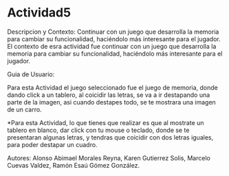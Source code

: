 # Actividad5

Descripcion y Contexto: Continuar con un juego que desarrolla la memoria para cambiar su funcionalidad, haciéndolo más interesante para el jugador. El contexto  de esra actividad fue continuar con un juego que desarrolla la memoria para cambiar su funcionalidad, haciéndolo más interesante para el jugador.

Guia de Usuario:

Para esta Actividad el juego seleccionado fue el juego de memoria, donde dando click a un tablero, al coicidir las letras, se va a ir destapando una parte de la imagen, asi cuando destapes todo, se te mostrara una imagen de un carro.

*Para esta Actividad, lo que tienes que realizar es que al mostrate un tablero en blanco, dar click con tu mouse o teclado, donde se te presentaran algunas letras, y tendras que coicidir con dos letras iguales, para poder destapar un cuadro.

Autores: Alonso Abimael Morales Reyna, Karen Gutierrez Solis, Marcelo Cuevas Valdez, Ramón Esaú Gómez González.


